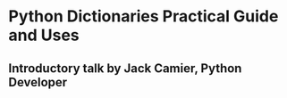 # Python Dictionaries Practical Guide and Uses

## Introductory talk by Jack Camier, Python Developer
